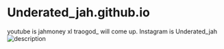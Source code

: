 # Underated_jah.github.io
youtube is jahmoney xl traogod_ will come up.
Instagram is Underated_jah
![description](https://i3.ytimg.com/vi/BCywGMTSU3Q/mqdefault.jpg)
